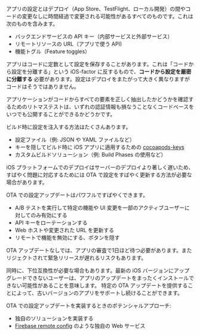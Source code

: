 アプリの設定とはデプロイ（App Store、TestFlight、ローカル開発）の間やコードの変更なしに時間経過で変更される可能性があるすべてのものです。これは次のものを含みます。

- バックエンドサービスの API キー（内部サービスと外部サービス）
- リモートリソースの URL（アプリで使う API)
- 機能トグル（Feature toggles）

アプリはコードに定数として設定を保存することがあります。これは「コードから設定を分離する」という iOS-factor に反するもので、**コードから設定を厳密に分離する** 必要があります。設定はデプロイをまたがって大きく異なりますがコードはそうではありません。

アプリケーションがコードからすべての要素を正しく抽出したかどうかを確認するためのリトマステストは、いずれの認証情報も損なうことなくコードベースをいつでも公開することができるかどうかです。

ビルド時に設定を注入する方法はたくさんあります。

- 設定ファイル（例: JSON や YAML ファイルなど）
- キーを隠してビルド時に iOS アプリに適用するための [cocoapods-keys](https://github.com/orta/cocoapods-keys)
- カスタムビルドソリューション（例: Build Phases の使用など）

iOS プラットフォームでのデプロイはサーバーのデプロイより著しく遅いため、すばやく問題に対応するためには OTA で設定をすばやく更新する方法が必要な場合があります。

OTA での設定アップデートはパワフルですばやくできます。

- A/B テストを実行して特定の機能や UI 変更を一部のアクティブユーザーに対してのみ有効にする
- API キーをローテーションする
- Web ホストや変更された URL を更新する
- リモートで機能を無効にする、ボタンを隠す

OTA アップデートなしでは、アプリの審査で1日ほど待つ必要があります。またリジェクトされて緊急リリースが遅れるリスクもあります。

同時に、下位互換性が必要な場合もあります。最新の iOS バージョンにアップグレードできないユーザーは、アプリのアップデートをまったくインストールできない可能性があることを意味します。 特定の OTA アップデートを提供することによって、古いバージョンのアプリをサポートし続けることができます。

OTA での設定アップデートを実装するときのポテンシャルアプローチ:

- 独自のソリューションを実装する
- [Firebase remote config](https://firebase.google.com/docs/remote-config/) のような独自の Web サービス
